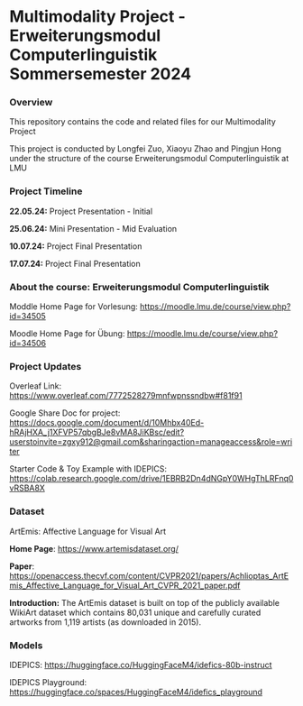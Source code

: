 # Multimodality Project - Erweiterungsmodul Computerlinguistik Sommersemester 2024

### Overview
This repository contains the code and related files for our Multimodality Project

This project is conducted by Longfei Zuo, Xiaoyu Zhao and Pingjun Hong under the structure of the course Erweiterungsmodul Computerlinguistik at LMU

### Project Timeline
**22.05.24:** Project Presentation - Initial

**25.06.24:** Mini Presentation - Mid Evaluation 

**10.07.24:** Project Final Presentation

**17.07.24:** Project Final Presentation

### About the course: Erweiterungsmodul Computerlinguistik
Moddle Home Page for Vorlesung: https://moodle.lmu.de/course/view.php?id=34505

Moodle Home Page for Übung: https://moodle.lmu.de/course/view.php?id=34506

### Project Updates
Overleaf Link: https://www.overleaf.com/7772528279mnfwpnssndbw#f81f91

Google Share Doc for project: https://docs.google.com/document/d/10Mhbx40Ed-hRAjHXA_j1XFVP57qbgBJe8vMA8JiKBsc/edit?userstoinvite=zgxy912@gmail.com&sharingaction=manageaccess&role=writer

Starter Code & Toy Example with IDEPICS: https://colab.research.google.com/drive/1EBRB2Dn4dNGpY0WHgThLRFnq0vRSBA8X

### Dataset
ArtEmis: Affective Language for Visual Art

**Home Page**: https://www.artemisdataset.org/

**Paper**: https://openaccess.thecvf.com/content/CVPR2021/papers/Achlioptas_ArtEmis_Affective_Language_for_Visual_Art_CVPR_2021_paper.pdf 

**Introduction:**
The ArtEmis dataset is built on top of the publicly available WikiArt dataset which contains 80,031 unique and carefully curated artworks from 1,119 artists (as downloaded in 2015).

### Models
IDEPICS: https://huggingface.co/HuggingFaceM4/idefics-80b-instruct 

IDEPICS Playground: https://huggingface.co/spaces/HuggingFaceM4/idefics_playground




